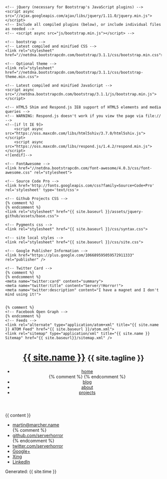 <!DOCTYPE html>
<html>
  <head>
    <meta charset="{{ site.encoding }}">
    <meta http-equiv="X-UA-Compatible" content="IE=edge,chrome=1">
    <meta name="viewport" content="width=device-width, initial-scale=1">
    <title>{{ page.title }}</title>

    <!-- jQuery (necessary for Bootstrap's JavaScript plugins) -->
    <script async src="//ajax.googleapis.com/ajax/libs/jquery/1.11.0/jquery.min.js"></script>
    <!-- Include all compiled plugins (below), or include individual files as needed -->
    <!-- <script async src="js/bootstrap.min.js"></script> -->

    <!-- bootstrap -->
    <!-- Latest compiled and minified CSS -->
    <link rel="stylesheet" href="//netdna.bootstrapcdn.com/bootstrap/3.1.1/css/bootstrap.min.css">

    <!-- Optional theme -->
    <link rel="stylesheet" href="//netdna.bootstrapcdn.com/bootstrap/3.1.1/css/bootstrap-theme.min.css">

    <!-- Latest compiled and minified JavaScript -->
    <script async src="//netdna.bootstrapcdn.com/bootstrap/3.1.1/js/bootstrap.min.js"></script>

    <!-- HTML5 Shim and Respond.js IE8 support of HTML5 elements and media queries -->
    <!-- WARNING: Respond.js doesn't work if you view the page via file:// -->
    <!--[if lt IE 9]>
        <script async src="https://oss.maxcdn.com/libs/html5shiv/3.7.0/html5shiv.js"></script>
        <script async src="https://oss.maxcdn.com/libs/respond.js/1.4.2/respond.min.js"></script>
    <![endif]-->

    <!-- FontAwesome -->
    <link href="//netdna.bootstrapcdn.com/font-awesome/4.0.3/css/font-awesome.css" rel="stylesheet">

    <!-- Source Code Pro -->
    <link href='http://fonts.googleapis.com/css?family=Source+Code+Pro' rel='stylesheet' type='text/css'>

    <!-- Github Projects CSS -->
    {% comment %}
    {% endcomment %}
    <link rel="stylesheet" href="{{ site.baseurl }}/assets/jquery-github/assets/base.css">

    <!-- Pygments css -->
    <link rel="stylesheet" href="{{ site.baseurl }}/css/syntax.css">

    <!-- site local styles -->
    <link rel="stylesheet" href="{{ site.baseurl }}/css/site.css">

    <!-- Google Publisher Information -->
    <link href="https://plus.google.com/106689595059572911333" rel="publisher" />

    <!-- Twitter Card -->
    {% comment %}
    {% endcomment %}
    <meta name="twitter:card" content="summary">
    <meta name="twitter:title" content="Server/!Horror!">
    <meta name="twitter:description" content="I have a magnet and I don't mind using it!">


    {% comment %}
    <!-- Facebook Open Graph -->
    {% endcomment %}
    <!-- Feeds -->
    <link rel="alternate" type="application/atom+xml" title="{{ site.name }} ATOM Feed" href="{{ site.baseurl }}/atom.xml">
    <link rel="sitemap" type="application/xml" title="{{ site.name }} Sitemap" href="{{ site.baseurl}}/sitemap.xml" />


  </head>
  <body class="container">
    <header class="container-fluid">
    <h1 class="page-header"><a href="{{ site.baseurl }}" class="navbar-brand">{{ site.name }}</a> <small>{{ site.tagline }}</small></h1>
    <nav class="navbar navbar-default navbar-static-top" role="navigation">
      <ul class="nav navbar-nav">
        <li><a class="fa fa-home" href="{{ site.baseurl }}/">home</a></li>
        {% comment %}
        {% endcomment %}
        <li><a href="{{ site.baseurl }}/blog/">blog</a></li>
        <li><a href="{{ site.baseurl }}/about/">about</a></li>
        <li><a class="fa fa-github" href="{{ site.baseurl }}/projects/">projects</a></li>
      </ul>
    </nav>
    </header>
    <section class="container">
    {{ content }}
    </section>
    <footer class="container-fluid">
      <nav class="navbar navbar-default navbar-static-bottom">
        <ul class="nav navbar-nav">
          <li><a  class="fa fa-envelope" href="mailto:martin@marcher.name">martin@marcher.name</a></li>
          {% comment %}
          <li><a class="fa fa-github" href="//github.com/serverhorror">github.com/serverhorror</a></li>
          {% endcomment %}
          <li><a class="fa fa-twitter" href="//twitter.com/serverhorror">twitter.com/serverhorror</a></li>
          <li><a class="fa fa-google-plus" href="//plus.google.com/106689595059572911333?rel=author">Google+</a></li>
          <li><a class="fa fa-xing" href="//www.xing.com/go/invite/7047758">Xing</a></li>
          <li><a class="fa fa-linkedin-square" href="//de.linkedin.com/in/martinmarcher">LinkedIn</a></li>
        </ul>
      </nav>
    </footer>
    <p class="well">Generated: {{ site.time }}</p>
    <script>
      (function(i,s,o,g,r,a,m){i['GoogleAnalyticsObject']=r;i[r]=i[r]||function(){
      (i[r].q=i[r].q||[]).push(arguments)},i[r].l=1*new Date();a=s.createElement(o),
      m=s.getElementsByTagName(o)[0];a.async=1;a.src=g;m.parentNode.insertBefore(a,m)
      })(window,document,'script','//www.google-analytics.com/analytics.js','ga');
    
      ga('create', 'UA-23535287-5', 'serverhorror.com');
      ga('require', 'displayfeatures');
      ga('send', 'pageview');
    
    </script>
  </body>
{% comment %} vim: set ts=2 sts=2 fenc=utf-8 expandtab: {% endcomment %}
</html>
